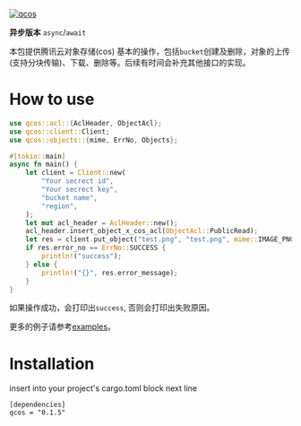[![qcos](https://github.com/bujnlc8/qcos/actions/workflows/qcos.yml/badge.svg?branch=master)](https://github.com/bujnlc8/qcos/actions/workflows/qcos.yml)

**异步版本** `async`/`await`

本包提供腾讯云对象存储(cos) 基本的操作，包括`bucket`创建及删除，对象的上传(支持分块传输)、下载、删除等。后续有时间会补充其他接口的实现。

# How to use

```rust
use qcos::acl::{AclHeader, ObjectAcl};
use qcos::client::Client;
use qcos::objects::{mime, ErrNo, Objects};

#[tokio::main]
async fn main() {
    let client = Client::new(
        "Your secrect id",
        "Your secrect key",
        "bucket name",
        "region",
    );
    let mut acl_header = AclHeader::new();
    acl_header.insert_object_x_cos_acl(ObjectAcl::PublicRead);
    let res = client.put_object("test.png", "test.png", mime::IMAGE_PNG, Some(&acl_header)).await;
    if res.error_no == ErrNo::SUCCESS {
        println!("success");
    } else {
        println!("{}", res.error_message);
    }
}

```

如果操作成功，会打印出`success`, 否则会打印出失败原因。

更多的例子请参考[examples](https://github.com/bujnlc8/qcos/tree/master/examples)。

# Installation

insert into your project's cargo.toml block next line

```
[dependencies]
qcos = "0.1.5"
```
